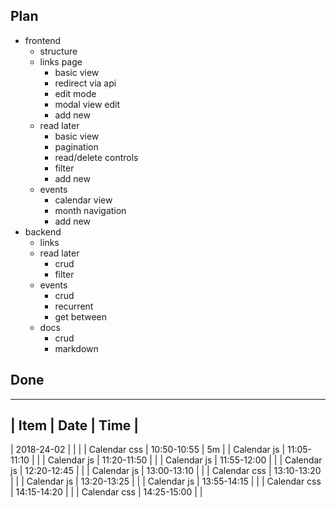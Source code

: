 Plan
----

* frontend
  + structure
  * links page
  	+ basic view
  	+ redirect via api
  	- edit mode
  	- modal view edit
  	- add new
  * read later
  	- basic view
  	- pagination
  	- read/delete controls
  	- filter
  	- add new
  * events
  	- calendar view
  	- month navigation
  	- add new
* backend
  + links
  - read later
    - crud
    - filter
  - events
    - crud
    - recurrent
    - get between
  - docs
    - crud
    - markdown

 Done
 ----

 -------------------------------------------
 | Item            | Date           | Time |
 -------------------------------------------
 | 2018-24-02      |                |      |
 | Calendar css    | 10:50-10:55    | 5m   |
 | Calendar js     | 11:05-11:10    |      |
 | Calendar js     | 11:20-11:50    |      |
 | Calendar js     | 11:55-12:00    |      |
 | Calendar js     | 12:20-12:45    |      |
 | Calendar js     | 13:00-13:10    |      |
 | Calendar css    | 13:10-13:20    |      |
 | Calendar js     | 13:20-13:25    |      |
 | Calendar js     | 13:55-14:15    |      |
 | Calendar css    | 14:15-14:20    |      |
 | Calendar css    | 14:25-15:00    |      |